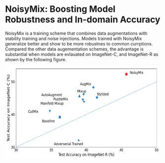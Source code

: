 # NoisyMix: Boosting Model Robustness and In-domain Accuracy

NoisyMix is a training scheme that combines data augmentations with stability training and noise injections. Models trained with NoisyMix generalize better and show to be more robustnes to common currptions. Compared the other data augementation schemes, the advantage is substantial when models are evlauated on ImageNet-C, and ImageNet-R as shown by the following figure.

<p align="center">
    <img src="figures/cimagenet.png" height="300">
</p>

